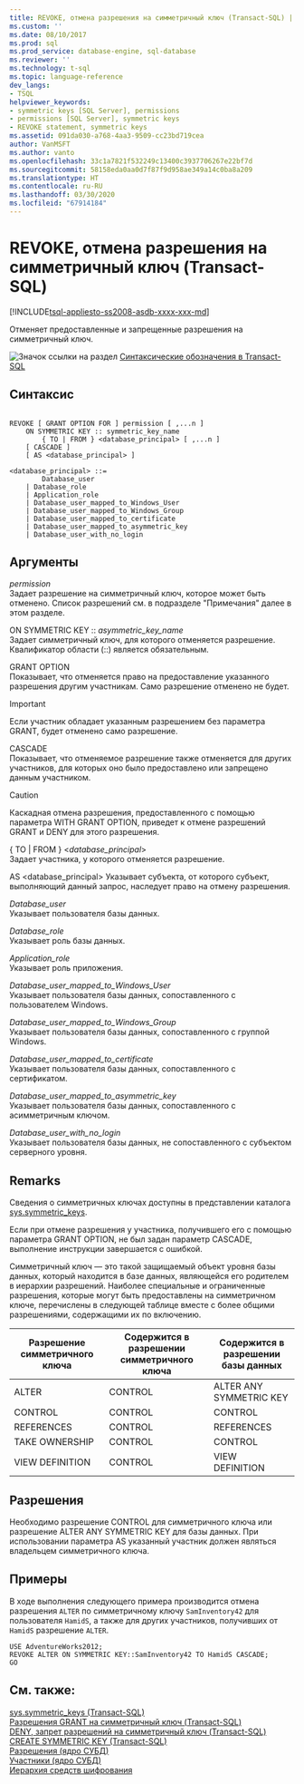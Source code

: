 ```yaml
---
title: REVOKE, отмена разрешения на симметричный ключ (Transact-SQL) | Документы Майкрософт
ms.custom: ''
ms.date: 08/10/2017
ms.prod: sql
ms.prod_service: database-engine, sql-database
ms.reviewer: ''
ms.technology: t-sql
ms.topic: language-reference
dev_langs:
- TSQL
helpviewer_keywords:
- symmetric keys [SQL Server], permissions
- permissions [SQL Server], symmetric keys
- REVOKE statement, symmetric keys
ms.assetid: 091da030-a768-4aa3-9509-cc23bd719cea
author: VanMSFT
ms.author: vanto
ms.openlocfilehash: 33c1a7821f532249c13400c3937706267e22bf7d
ms.sourcegitcommit: 58158eda0aa0d7f87f9d958ae349a14c0ba8a209
ms.translationtype: HT
ms.contentlocale: ru-RU
ms.lasthandoff: 03/30/2020
ms.locfileid: "67914184"
---
```

# <a name="revoke-symmetric-key-permissions-transact-sql"></a>REVOKE, отмена разрешения на симметричный ключ (Transact-SQL)
[!INCLUDE[tsql-appliesto-ss2008-asdb-xxxx-xxx-md](../../includes/tsql-appliesto-ss2008-asdb-xxxx-xxx-md.md)]

  Отменяет предоставленные и запрещенные разрешения на симметричный ключ.  
   
 ![Значок ссылки на раздел](../../database-engine/configure-windows/media/topic-link.gif "Значок ссылки на раздел") [Синтаксические обозначения в Transact-SQL](../../t-sql/language-elements/transact-sql-syntax-conventions-transact-sql.md)  
  
## <a name="syntax"></a>Синтаксис  
  
```  
  
REVOKE [ GRANT OPTION FOR ] permission [ ,...n ]    
    ON SYMMETRIC KEY :: symmetric_key_name   
        { TO | FROM } <database_principal> [ ,...n ]   
    [ CASCADE ]  
    [ AS <database_principal> ]  
  
<database_principal> ::=   
        Database_user   
    | Database_role   
    | Application_role   
    | Database_user_mapped_to_Windows_User   
    | Database_user_mapped_to_Windows_Group   
    | Database_user_mapped_to_certificate   
    | Database_user_mapped_to_asymmetric_key   
    | Database_user_with_no_login   
```  
  
## <a name="arguments"></a>Аргументы  
 *permission*  
 Задает разрешение на симметричный ключ, которое может быть отменено. Список разрешений см. в подразделе "Примечания" далее в этом разделе.  
  
 ON SYMMETRIC KEY :: *asymmetric_key_name*  
 Задает симметричный ключ, для которого отменяется разрешение. Квалификатор области (::) является обязательным.  
  
 GRANT OPTION  
 Показывает, что отменяется право на предоставление указанного разрешения другим участникам. Само разрешение отменено не будет.  
  
> [!IMPORTANT]  
>  Если участник обладает указанным разрешением без параметра GRANT, будет отменено само разрешение.  
  
 CASCADE  
 Показывает, что отменяемое разрешение также отменяется для других участников, для которых оно было предоставлено или запрещено данным участником.  
  
> [!CAUTION]  
>  Каскадная отмена разрешения, предоставленного с помощью параметра WITH GRANT OPTION, приведет к отмене разрешений GRANT и DENY для этого разрешения.  
  
 { TO | FROM } \<*database_principal*>  
 Задает участника, у которого отменяется разрешение.  
  
 AS \<database_principal> Указывает субъекта, от которого субъект, выполняющий данный запрос, наследует право на отмену разрешения.  
  
 *Database_user*  
 Указывает пользователя базы данных.  
  
 *Database_role*  
 Указывает роль базы данных.  
  
 *Application_role*  
 Указывает роль приложения.  
  
 *Database_user_mapped_to_Windows_User*  
 Указывает пользователя базы данных, сопоставленного с пользователем Windows.  
  
 *Database_user_mapped_to_Windows_Group*  
 Указывает пользователя базы данных, сопоставленного с группой Windows.  
  
 *Database_user_mapped_to_certificate*  
 Указывает пользователя базы данных, сопоставленного с сертификатом.  
  
 *Database_user_mapped_to_asymmetric_key*  
 Указывает пользователя базы данных, сопоставленного с асимметричным ключом.  
  
 *Database_user_with_no_login*  
 Указывает пользователя базы данных, не сопоставленного с субъектом серверного уровня.  
  
## <a name="remarks"></a>Remarks  
 Сведения о симметричных ключах доступны в представлении каталога [sys.symmetric_keys](../../relational-databases/system-catalog-views/sys-symmetric-keys-transact-sql.md).  
  
 Если при отмене разрешения у участника, получившего его с помощью параметра GRANT OPTION, не был задан параметр CASCADE, выполнение инструкции завершается с ошибкой.  
  
 Симметричный ключ — это такой защищаемый объект уровня базы данных, который находится в базе данных, являющейся его родителем в иерархии разрешений. Наиболее специальные и ограниченные разрешения, которые могут быть предоставлены на симметричном ключе, перечислены в следующей таблице вместе с более общими разрешениями, содержащими их по включению.  
  
|Разрешение симметричного ключа|Содержится в разрешении симметричного ключа|Содержится в разрешении базы данных|  
|------------------------------|-----------------------------------------|------------------------------------|  
|ALTER|CONTROL|ALTER ANY SYMMETRIC KEY|  
|CONTROL|CONTROL|CONTROL|  
|REFERENCES|CONTROL|REFERENCES|  
|TAKE OWNERSHIP|CONTROL|CONTROL|  
|VIEW DEFINITION|CONTROL|VIEW DEFINITION|  
  
## <a name="permissions"></a>Разрешения  
 Необходимо разрешение CONTROL для симметричного ключа или разрешение ALTER ANY SYMMETRIC KEY для базы данных. При использовании параметра AS указанный участник должен являться владельцем симметричного ключа.  
  
## <a name="examples"></a>Примеры  
 В ходе выполнения следующего примера производится отмена разрешения `ALTER` по симметричному ключу `SamInventory42` для пользователя `HamidS`, а также для других участников, получивших от `HamidS` разрешение `ALTER`.  
  
```  
USE AdventureWorks2012;  
REVOKE ALTER ON SYMMETRIC KEY::SamInventory42 TO HamidS CASCADE;  
GO  
```  
  
## <a name="see-also"></a>См. также:  
 [sys.symmetric_keys (Transact-SQL)](../../relational-databases/system-catalog-views/sys-symmetric-keys-transact-sql.md)   
 [Разрешения GRANT на симметричный ключ (Transact-SQL)](../../t-sql/statements/grant-symmetric-key-permissions-transact-sql.md)   
 [DENY, запрет разрешений на симметричный ключ (Transact-SQL)](../../t-sql/statements/deny-symmetric-key-permissions-transact-sql.md)   
 [CREATE SYMMETRIC KEY &#40;Transact-SQL&#41;](../../t-sql/statements/create-symmetric-key-transact-sql.md)   
 [Разрешения (ядро СУБД)](../../relational-databases/security/permissions-database-engine.md)   
 [Участники (ядро СУБД)](../../relational-databases/security/authentication-access/principals-database-engine.md)   
 [Иерархия средств шифрования](../../relational-databases/security/encryption/encryption-hierarchy.md)  
  
  

